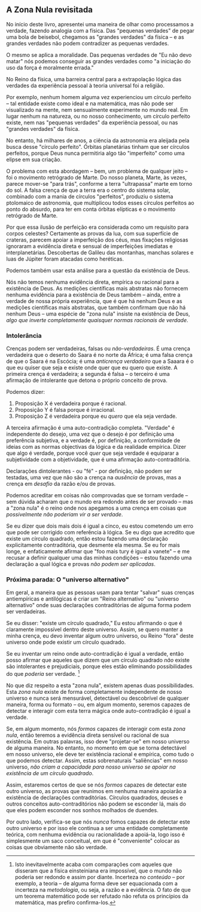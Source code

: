 ## A Zona Nula revisitada

No início deste livro, apresentei uma maneira de olhar como processamos a verdade, fazendo analogia com a física. Das "pequenas verdades" de pegar uma bola de beisebol, chegamos as "grandes verdades" da física – e as grandes verdades não podem contradizer as pequenas verdades.

O mesmo se aplica a moralidade. Das pequenas verdades de "Eu não devo matar" nós podemos conseguir as grandes verdades como "a iniciação do uso da força é moralmente errada."

No Reino da física, uma barreira central para a extrapolação lógica das verdades da experiência pessoal à teoria universal foi a religião.

Por exemplo, nenhum homem alguma vez experienciou um círculo perfeito – tal entidade existe como ideal e na matemática, mas não pode ser visualizado na mente, nem sensualmente experimente no mundo real. Em lugar nenhum na natureza, ou no nosso conhecimento, um círculo perfeito existe, nem nas "pequenas verdades" da experiência pessoal, ou nas "grandes verdades" da física.

No entanto, há milhares de anos, a ciência da astronomia era aleijada pela busca desse "círculo perfeito". Órbitas planetárias tinham que ser círculos perfeitos, porque Deus nunca permitiria algo tão "imperfeito" como uma elipse em sua criação.

O problema com esta abordagem – bem, um problema de qualquer jeito – foi o movimento retrógrado de Marte. Do nosso planeta, Marte, às vezes, parece mover-se "para trás", conforme a terra "ultrapassa" marte em torno do sol. A falsa crença de que a terra era o centro do sistema solar, combinado com a mania de círculos "perfeitos", produziu o sistema ptolomaico de astronomia, que multiplicou todos esses círculos perfeitos ao ponto do absurdo, para ter em conta órbitas elípticas e o movimento retrógrado de Marte.

Por que essa ilusão de perfeição era considerada como um requisito para corpos celestes? Certamente as provas da lua, com sua superfície de crateras, parecem apoiar a imperfeição dos céus, mas fixações religiosas ignoraram a evidência direta e sensual de imperfeições imediatas e interplanetárias. Descobertas de Galileu das montanhas, manchas solares e luas de Júpiter foram atacadas como heréticas.

Podemos também usar esta análise para a questão da existência de Deus.

Nós não temos nenhuma evidência direta, empírica ou racional para a existência de Deus. As medições científicas mais abstratas não fornecem nenhuma evidência para a existência de Deus também – ainda, entre a verdade de nossa própria experiência, que é que há nenhum Deus e as medições científicas mais abstratas, que também confirmam que não há nenhum Deus – uma espécie de "zona nula" insiste na existência de Deus, *algo que inverte completamente quaisquer normas racionais de verdade*.

### Intolerância

Crenças podem ser verdadeiras, falsas ou *não-verdadeiras*. É uma crença verdadeira que o deserto do Saara é no norte da África; é uma falsa crença de que o Saara é na Escócia; é uma *anticrença verdadeiro* que a Saaara é o que eu quiser que seja e existe onde quer que eu quero que existe. A primeira crença é verdadeira; a segunda é falsa – o terceiro é uma afirmação de intolerante que detona o próprio conceito de prova.

Podemos dizer:

1. Proposição X é verdadeira porque é racional.
2. Proposição Y é falsa porque é irracional.
3. Proposição Z é verdadeira porque eu *quero* que ela seja verdade.

A terceira afirmação é uma auto-contradição completa. "Verdade" é independente do desejo, uma vez que o desejo é por definição uma preferência subjetiva, e a verdade é, por definição, a conformidade de ideias com as normas objectivas da lógica e da realidade empírica. Dizer que algo é verdade, porque você *quer* que seja verdade é equiparar a subjetividade com a objetividade, que é uma afirmação auto-contraditória.

Declarações dintolerantes - ou "fé" - por definição, não podem ser testadas, uma vez que não são a crença na *ausência* de provas, mas a crença em *desafio* da razão e/ou de provas.

Podemos acreditar em coisas não comprovadas que se tornam verdade – sem dúvida acharam que o mundo era redondo antes de ser provado – mas a "zona nula" é o reino onde nos apegamos a uma crença em coisas que *possivelmente não poderiam vir a ser verdade*.

Se eu dizer que dois mais dois é igual a cinco, eu estou cometendo um erro que pode ser corrigido com referência à lógica. Se eu digo que acredito que existe um círculo quadrado, então estou fazendo uma declaração explicitamente contraditória, que desmente ela mesma. Se eu for mais longe, e enfaticamente afirmar que "foo mais tury é igual a vanete" – e me recusar a definir qualquer uma das minhas condições – estou fazendo uma declaração a qual lógica e provas *não podem ser aplicadas*.

### Próxima parada: O "universo alternativo"

Em geral, a maneira que as pessoas usam para tentar "salvar" suas crenças antiempíricas e antilógicas é criar um "Reino alternativo" ou "universo alternativo" onde suas declarações contraditórias de alguma forma podem ser verdadeiras.

Se eu disser: "existe um círculo quadrado," Eu estou afirmando o que é claramente impossível dentro deste universo. Assim, se quero manter a minha crença, eu devo inventar algum outro universo, ou Reino "fora" deste universo onde pode existir um círculo quadrado.

Se eu inventar um reino onde auto-contradição é igual a verdade, então posso afirmar que aqueles que dizem que um círculo quadrado *não* existe são intolerantes e prejudiciais, porque eles estão eliminando possibilidades do que *poderia* ser verdade. [^1]

No que diz respeito a esta "zona nula", existem apenas duas possibilidades. Esta *zona nula* existe de forma completamente independente de nosso universo e nunca será mensurável, detectável ou descobrível de qualquer maneira, forma ou formato – ou, em algum momento, seremos capazes de detectar e interagir com esta terra mágica onde auto-contradição é igual a verdade.

Se, em algum momento, nós *formos* capazes de interagir com esta *zona nula*, então teremos a evidência direta sensível ou racional de sua existência. Em outras palavras, isso deve "projetar-se" em nosso universo de alguma maneira. No entanto, no momento em que se torna detectável em nosso universo, ele deve ter existência racional e empírica, como tudo o que podemos detectar. Assim, estas sobrenaturais "saliências" em nosso universo, *não criam a capacidade para nosso universo se apoiar na existência de um círculo quadrado*.

Assim, estaremos certos de que se nós *formos* capazes de detectar este outro universo, as provas que reunimos em nenhuma maneira apoiarão a existência de declarações contraditórias. Círculos quadrados, deuses e outros conceitos auto-contraditórios não podem se esconder lá, mais do que eles podem esconder nos sonhos molhados de duendes.

Por outro lado, verifica-se que nós *nunca* fomos capazes de detectar este outro universo e por isso ele continua a ser uma entidade completamente teórica, com nenhuma evidência ou racionalidade a apoiá-la, logo isso é simplesmente um saco conceitual, em que é "conveniente" colocar as coisas que obviamente não são verdade.

[^1]: Isto inevitavelmente acaba com comparações com aqueles que disseram que a física einsteiniana era impossível, que o mundo não poderia ser redondo e assim por diante. Incerteza no *conteúdo* – por exemplo, a teoria – de alguma forma deve ser equacionada com a incerteza na *metodologia*, ou seja, a razão e a evidência. O fato de que um teorema matemático pode ser refutado não refuta os princípios da matemática, mas prefiro confirma-los.